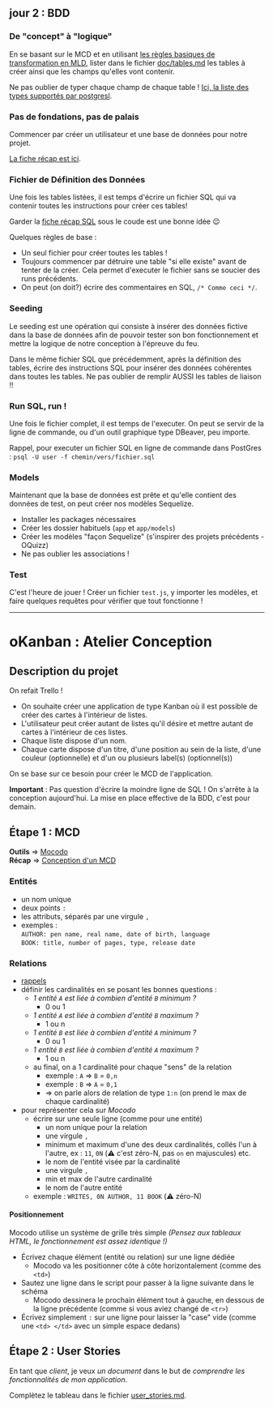 
## jour 2 : BDD

### De "concept" à "logique"

En se basant sur le MCD et en utilisant [les règles basiques de transformation en MLD](https://github.com/O-clock-Alumni/fiches-recap/blob/master/bdd/conception-04-mld.md), lister dans le fichier [doc/tables.md](./doc/tables.md) les tables à créer ainsi que les champs qu'elles vont contenir.

Ne pas oublier de typer chaque champ de chaque table ! [Ici, la liste des types supportés par postgresl](https://www.postgresql.org/docs/9.2/datatype.html#DATATYPE-TABLE).

### Pas de fondations, pas de palais

Commencer par créer un utilisateur et une base de données pour notre projet.

[La fiche récap est ici](https://github.com/O-clock-Alumni/fiches-recap/blob/master/bdd/confg-postgres.md).

### Fichier de Définition des Données

Une fois les tables listées, il est temps d'écrire un fichier SQL qui va contenir toutes les instructions pour créer ces tables!

Garder la [fiche récap SQL](https://github.com/O-clock-Alumni/fiches-recap/blob/master/bdd/sql.md) sous le coude est une bonne idée :wink:

Quelques règles de base :

- Un seul fichier pour créer toutes les tables !
- Toujours commencer par détruire une table "si elle existe" avant de tenter de la créer. Cela permet d'executer le fichier sans se soucier des runs précédents.
- On peut (on doit?) écrire des commentaires en SQL, `/* Comme ceci */`.

### Seeding

Le seeding est une opération qui consiste à insérer des données fictive dans la base de données afin de pouvoir tester son bon fonctionnement et mettre la logique de notre conception à l'épreuve du feu.

Dans le même fichier SQL que précédemment, après la définition des tables, écrire des instructions SQL pour insérer des données cohérentes dans toutes les tables. Ne pas oublier de remplir AUSSI les tables de liaison !!

### Run SQL, run !

Une fois le fichier complet, il est temps de l'executer. On peut se servir de la ligne de commande, ou d'un outil graphique type DBeaver, peu importe.

Rappel, pour executer un fichier SQL en ligne de commande dans PostGres : `psql -U user -f chemin/vers/fichier.sql`

### Models

Maintenant que la base de données est prête et qu'elle contient des données de test, on peut créer nos modèles Sequelize.

- Installer les packages nécessaires
- Créer les dossier habituels (`app` et `app/models`)
- Créer les modèles "façon Sequelize" (s'inspirer des projets précédents - OQuizz)
- Ne pas oublier les associations !

### Test

C'est l'heure de jouer ! Créer un fichier `test.js`, y importer les modèles, et faire quelques requêtes pour vérifier que tout fonctionne !

---

# oKanban : Atelier Conception

## Description du projet

On refait Trello !

- On souhaite créer une application de type Kanban où il est possible de créer des cartes à l'intérieur de listes.
- L'utilisateur peut créer autant de listes qu'il désire et mettre autant de cartes à l'intérieur de ces listes.
- Chaque liste dispose d'un nom.
- Chaque carte dispose d'un titre, d'une position au sein de la liste, d'une couleur (optionnelle) et d'un ou plusieurs label(s) (optionnel(s))

On se base sur ce besoin pour créer le MCD de l'application.

**Important** : Pas question d'écrire la moindre ligne de SQL ! On s'arrête à la conception aujourd'hui. La mise en place effective de la BDD, c'est pour demain.

## Étape 1 : MCD

**Outils** => [Mocodo](http://mocodo.wingi.net/)  
**Récap** => [Conception d'un MCD](https://github.com/O-clock-Alumni/fiches-recap/blob/master/bdd/conception-03-mcd.md)

### Entités

- un nom unique
- deux points `:`
- les attributs, séparés par une virgule `,`
- exemples :  
`AUTHOR: pen name, real name, date of birth, language`  
`BOOK: title, number of pages, type, release date`

### Relations

- [rappels](https://github.com/O-clock-Alumni/fiches-recap/blob/master/bdd/conception-03-mcd.md#cardinalit%C3%A9s)
- définir les cardinalités en se posant les bonnes questions :
  - _1 entité `A` est liée à combien d'entité `B` minimum ?_
    - 0 ou 1
  - _1 entité `A` est liée à combien d'entité `B` maximum ?_
    - 1 ou n
  - _1 entité `B` est liée à combien d'entité `A` minimum ?_
    - 0 ou 1
  - _1 entité `B` est liée à combien d'entité `A` maximum ?_
    - 1 ou n
  - au final, on a 1  cardinalité pour chaque "sens" de la relation
    - exemple : `A` => `B` = `0,n`
    - exemple : `B` => `A` = `0,1`
    - => on parle alors de relation de type `1:n` (on prend le max de chaque cardinalité)
- pour représenter cela sur _Mocodo_
  - écrire sur une seule ligne (comme pour une entité)
    - un nom unique pour la relation
    - une virgule `,`
    - minimum et maximum d'une des deux cardinalités, collés l'un à l'autre, ex : `11`, `0N` (:warning: c'est zéro-N, pas `on` en majuscules) etc.
    - le nom de l'entité visée par la cardinalité
    - une virgule `,`
    - min et max de l'autre cardinalité
    - le nom de l'autre entité
  - exemple : `WRITES, 0N AUTHOR, 11 BOOK` (:warning: zéro-N)

#### Positionnement

Mocodo utilise un système de grille très simple _(Pensez aux tableaux HTML, le fonctionnement est assez identique !)_

- Écrivez chaque élément (entité ou relation) sur une ligne dédiée
  - Mocodo va les positionner côte à côte horizontalement (comme des `<td>`)
- Sautez une ligne dans le script pour passer à la ligne suivante dans le schéma
  - Mocodo dessinera le prochain élément tout à gauche, en dessous de la ligne précédente (comme si vous aviez changé de `<tr>`)
- Écrivez simplement `:` sur une ligne pour laisser la "case" vide (comme une `<td> </td>` avec un simple espace dedans)

## Étape 2 : User Stories

En tant que _client_, je veux _un document_ dans le but de _comprendre les fonctionnalités de mon application_.

Complètez le tableau dans le fichier [user_stories.md](./user_stories.md).
